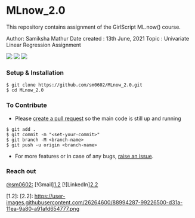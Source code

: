 # MLnow_2.0
This repository contains assignment of the GirlScript ML.now() course.

Author: Samiksha Mathur 
Date created : 13th June, 2021 
Topic : Univariate Linear Regression Assignment

![](https://img.shields.io/badge/TensorFlow-v2.4.0-informational?style=flat&logo=data:image/svg%2bxml;base64,<BASE64_DATA>)
![](https://img.shields.io/badge/Python-v3.9-informational?style=flat&logo=<LOGO_NAME>&logoColor=white&color=2bbc8a)
![](https://img.shields.io/badge/Shell-Zsh-informational?style=flat&logo=<LOGO_NAME>&logoColor=white&color=5a4fcf)




### Setup & Installation

```
$ git clone https://github.com/sm0602/MLnow_2.0.git
$ cd MLnow_2.0
```

### To Contribute

- Please [create a pull request](https://github.com/sm0602/MLnow_2.0/pulls) so the main code is still up and running

```
$ git add .
$ git commit -m "<set-your-commit>"
$ git branch -M <branch-name>
$ git push -u origin <branch-name>
```

- For more features or in case of any bugs, [raise an issue](https://github.com/sm0602/MLnow_2.0/issues).

### Reach out

[@sm0602:](https://github.com/sm0602)
[!Gmail][1.2][1]
[![LinkedIn][2.2][2]

[1.2]: 
[2.2]: https://user-images.githubusercontent.com/26264600/88994287-99226500-d31a-11ea-9a80-a91afd654777.png

[2]: https://www.linkedin.com/in/samiksha0602/
[1]: samikshasami6295@gmail.com
